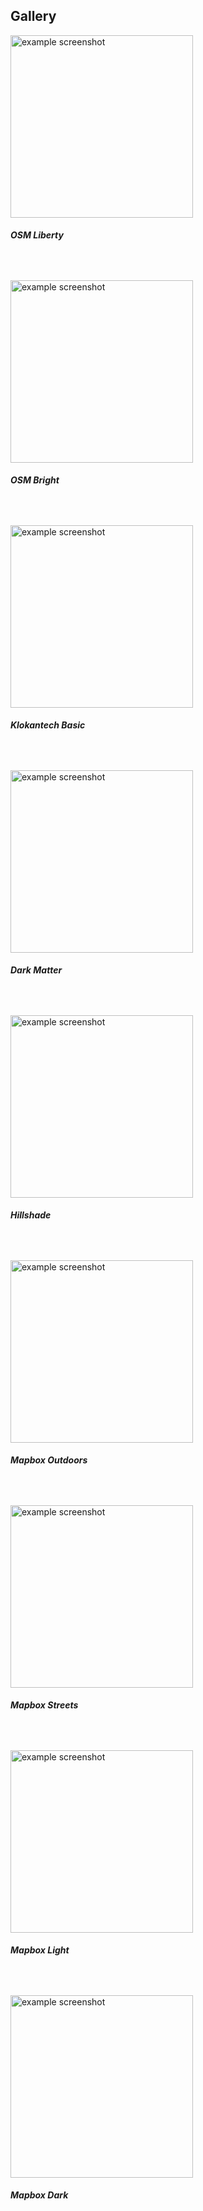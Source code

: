 ## Gallery


<div style="display:flex;flex-wrap:wrap;align-items:flex-start;gap:40px 10px;">
    <div>
        <img src="theme-osm-liberty.png" alt="example screenshot" width="292" />
        <h5>OSM Liberty</h5>
    </div>
    <div>
        <img src="theme-osm-bright.png" alt="example screenshot" width="292" />
        <h5>OSM Bright</h5>
    </div>
    <div>
        <img src="theme-klokantech-basic.png" alt="example screenshot" width="292" />
        <h5>Klokantech Basic</h5>
    </div>
    <div>
        <img src="theme-dark-matter.png" alt="example screenshot" width="292" />
        <h5>Dark Matter</h5>
    </div>
    <div>
        <img src="../vector_map_tiles-example-hillshade.png" alt="example screenshot" width="292" />
        <h5>Hillshade</h5>
    </div>
    <div>
        <img src="theme-mapbox-outdoors.png" alt="example screenshot" width="292" />
        <h5>Mapbox Outdoors</h5>
    </div>
    <div>
        <img src="theme-mapbox-streets.png" alt="example screenshot" width="292" />
        <h5>Mapbox Streets</h5>
    </div>
    <div>
        <img src="theme-mapbox-light.png" alt="example screenshot" width="292" />
        <h5>Mapbox Light</h5>
    </div>
    <div>
        <img src="theme-mapbox-dark.png" alt="example screenshot" width="292" />
        <h5>Mapbox Dark</h5>
    </div>
</div>